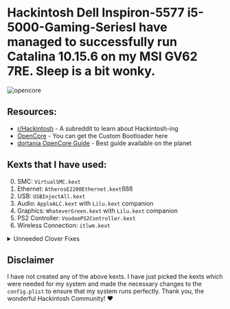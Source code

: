 # Hackintosh Dell Inspiron-5577 i5-5000-Gaming-SeriesI have managed to successfully run Catalina 10.15.6 on my MSI GV62 7RE. Sleep is a bit wonky.

![opencore](https://github.com/acidanthera/OpenCorePkg/raw/master/Docs/Logos/OpenCore_with_text_Small.png)

## Resources:

- [r/Hackintosh](https://www.reddit.com/r/hackintosh/) - A subreddit to learn about Hackintosh-ing
- [OpenCore](https://github.com/acidanthera/OpenCorePkg/) - You can get the Custom Bootloader here
- [dortania OpenCore Guide](https://dortania.github.io/OpenCore-Install-Guide/) - Best guide available on the planet

## Kexts that I have used:

0. SMC: `VirtualSMC.kext`
1. Ethernet: `AtherosE2200Ethernet.kext`ßßß
2. USB: `USBInjectAll.kext`
3. Audio: `AppleALC.kext` with `Lilu.kext` companion
4. Graphics: `WhateverGreen.kext` with `Lilu.kext` companion
5. PS2 Controller: `VoodooPS2Controller.kext`
6. Wireless Connection: `itlwm.kext`

<details>
  <summary>Unneeded Clover Fixes</summary>

## Laptop Specific Fixes

**Laptop backlight control**
SSDT-PNLF.aml in ACPI/patched and AppleBacklightFixup.kext
https://www.tonymacx86.com/threads/guide-laptop-backlight-control-using-applebacklightfixup-kext.218222/

**Battery Status and Power Management**
ACPIBatteryManager.kext
https://www.tonymacx86.com/threads/guide-how-to-patch-dsdt-for-working-battery-status.116102/

**Audio**

```
<string>The following fixes may be needed for onboard audio/USB/etc</string>
<key>FixHPET</key>
<true/>
<key>FixIPIC</key>
<true/>
<key>FixRTC</key>
<true/>
<key>FixTMR</key>
<true/>

===

<key>PciRoot(0)/Pci(0x1f,3)</key>
<dict>
    <key>PinConfigurations</key>
    <data>
    </data>
    <key>hda-gfx</key>
    <string>onboard-1</string>
    <key>layout-id</key>
    <integer>99</integer>
    <key>no-controller-patch</key>
    <integer>1</integer>
```

**HDMI**

```
<key>framebuffer-con1-enable</key>
<integer>1</integer>
<key>framebuffer-con1-type</key>
<data>AAgAAA==</data>
```

**Disabling the Discrete GPU**
https://www.tonymacx86.com/threads/guide-disabling-discrete-graphics-in-dual-gpu-laptops.163772/

**DSDT Patches used**
https://www.tonymacx86.com/threads/guide-patching-laptop-dsdt-ssdts.152573/

```
[syn] Fix ADBG Error     syntax/fix_ADBG.txt
[syn] Rename _DSM methods to XDSM     yntax/rename_DSM.txt
[sys] Fix _WAK Arg0 v2     system/system_WAK2.txt
[sys] HPET Fix     ystem/system_HPET.txt
[sys] SMBUS Fix     system/system_SMBUS.txt
[sys] IRQ Fix     system/system_IRQ.txt
[sys] RTC Fix     system/system_RTC.txt
[sys] OS Check Fix (Windows 10)     system/system_OSYS_win10.txt
[sys] Fix Mutex with non-zero SyncLevel     system/system_Mutex.txt
[usb] USB3 _PRW 0x6D (instant wake)     usb/usb_prw_0x6d_xhc.txt
[bat] MSI CX61 2PC     battery/battery_MSI-CX61-2PC.txt
[gfx0] Cleanup/Fix Errors (SSDT)     graphics/graphics_SSDT-disable-cleanup.txt
[gfx0] Disable from _REG (DSDT)     graphics/graphics_REG-disable.txt
[gfx0] Disable/Enable on _WAK/_PTS (DSDT)     graphics/graphics_PTS_WAK-disable.txt
```

</details>

## Disclaimer

I have not created any of the above kexts. I have just picked the kexts which were needed for my system and made the necessary changes to the `config.plist` to ensure that my system runs perfectly. Thank you, the wonderful Hackintosh Community! ❤️



